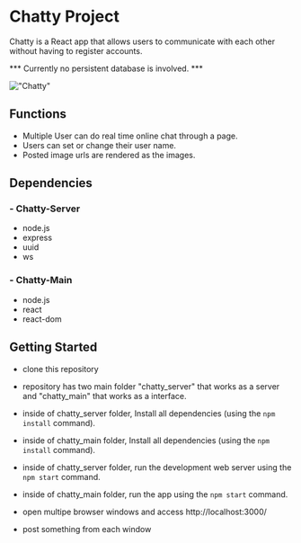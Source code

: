 # Chatty Project

Chatty is a React app that allows users to communicate with each other without having to register accounts. 

 *** Currently no persistent database is involved. ***

!["Chatty"](https://github.com/azusaaz/Chatty/blob/master/docs/chatty.gif)

## Functions
- Multiple User can do real time online chat through a page.
- Users can set or change their user name.
- Posted image urls are rendered as the images.

## Dependencies

### - Chatty-Server
- node.js
- express
- uuid
- ws

### - Chatty-Main
- node.js
- react
- react-dom

## Getting Started

- clone this repository
- repository has two main folder "chatty_server" that works as a server and "chatty_main" that works as a interface.

- inside of chatty_server folder, Install all dependencies (using the `npm install` command).
- inside of chatty_main folder, Install all dependencies (using the `npm install` command).
- inside of chatty_server folder, run the development web server using the `npm start` command.
- inside of chatty_main folder, run the app using the `npm start` command.
- open multipe browser windows and access http://localhost:3000/
- post something from each window
